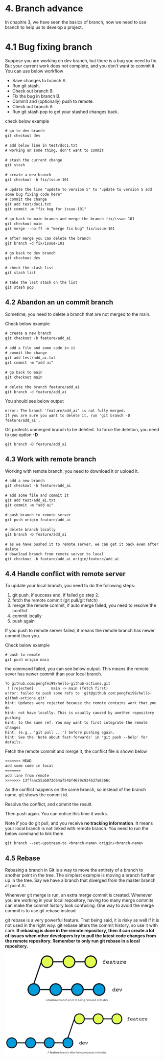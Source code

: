 # 4. Branch advance

In chapitre 3, we have seen the basics of branch, now we need to use branch to help us to develop a project.

# 4.1 Bug fixing branch

Suppose you are working on dev branch, but there is a bug you need to fix. But your current work does not complete, and
you don't want to commit it. You can use below workflow

- Save changes to branch A.
- Run git stash.
- Check out branch B.
- Fix the bug in branch B.
- Commit and (optionally) push to remote.
- Check out branch A
- Run git stash pop to get your stashed changes back.
 

check below example

```shell
# go to dev branch
git checkout dev

# add below line in test/doc1.txt
# working on some thing, don't want to commit

# stash the current change
git stash

# create a new branch
git checkout -b fix/issue-101

# update the line "update to version 5" to "update to version 5 add some bug fixing code here"
# commit the change
git add test/doc1.txt 
git commit -m "fix bug for issue-101"

# go back to main branch and merge the branch fix/issue-101
git checkout main
git merge --no-ff -m "merge fix bug" fix/issue-101

# after merge you can delete the branch  
git branch -d fix/issue-101

# go back to dev branch
git checkout dev

# check the stash list
git stash list

# take the last stash on the list
git stash pop
```

## 4.2 Abandon an un commit branch

Sometime, you need to delete a branch that are not merged to the main.

Check below example

```shell
# create a new branch
git checkout -b feature/add_ai

# add a file and some code in it
# commit the change
git add test/add_ai.txt
git commit -m "add ai"

# go back to main
git checkout main

# delete the branch feature/add_ai
git branch -d feature/add_ai 

```

You should see below output

```text
error: The branch 'feature/add_ai' is not fully merged.
If you are sure you want to delete it, run 'git branch -D feature/add_ai'.
```

Git protects unmerged branch to be deleted. To force the deletion, you need to use option **-D**

```shell
git branch -D feature/add_ai
```

## 4.3 Work with remote branch

Working with remote branch, you need to download it or upload it.

```shell
# add a new branch 
git checkout -b feature/add_ai

# add some file and commit it
git add test/add_ai.txt 
git commit -m "add ai"

# push branch to remote server
git push origin feature/add_ai

# delete branch locally
git branch -D feature/add_ai

# as we have pushed it to remote server, we can get it back even after delete
# download branch from remote server to local
git checkout -b feature/add_ai origin/feature/add_ai
```

## 4.4 Handle conflict with remote server

To update your local branch, you need to do the following steps:
1. git push, if success end, if failed go step 2.
2. fetch the remote commit (git pull/git fetch)
3. merge the remote commit, if auto merge failed, you need to resolve the conflict
4. commit locally
5. push again

If you push to remote server failed, it means the remote branch has newer commit than you. 

Check below example

```shell
# push to remote
git push origin main

```

the command failed, you can see below output. This means the remote sever has newer commit than your local branch.

```text
To github.com:pengfei99/hello-github-actions.git
 ! [rejected]        main -> main (fetch first)
error: failed to push some refs to 'git@github.com:pengfei99/hello-github-actions.git'
hint: Updates were rejected because the remote contains work that you do
hint: not have locally. This is usually caused by another repository pushing
hint: to the same ref. You may want to first integrate the remote changes
hint: (e.g., 'git pull ...') before pushing again.
hint: See the 'Note about fast-forwards' in 'git push --help' for details.
```

Fetch the remote commit and merge it, the conflict file is shown below

```text
<<<<<<< HEAD
add some code in local
=======
add line from remote
>>>>>>> 13ffaac55ab072d64af54bf4679c924b37a8566c
```

As the conflict happens on the same branch, so instead of the branch name, git shows the commit id.

Resolve the conflict, and commit the result.

Then push again. You can notice this time it works.


Note if you do git pull, and you receive **no tracking information**. It means your local branch is not linked with 
remote branch. You need to run the below command to link them.

```shell
git branch --set-upstream-to <branch-name> origin/<branch-name>
```

## 4.5 Rebase

Rebasing a branch in Git is a way to move the entirety of a branch to another point in the tree. 
The simplest example is moving a branch further up in the tree. Say we have a branch that diverged from the master branch at point A:

Whenever git merge is run, an extra merge commit is created. Whenever you are working in your local repository, 
having too many merge commits can make the commit history look confusing. One way to avoid the merge commit is to use 
git rebase instead.

git rebase is a very powerful feature. That being said, it is risky as well if it is not used in the right way. 
git rebase alters the commit history, so use it with care. **If rebasing is done in the remote repository, 
then it can create a lot of issues when other developers try to pull the latest code changes from the remote repository. 
Remember to only run git rebase in a local repository.**

![git_rebase](../images/git_rebase.PNG)